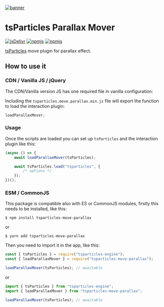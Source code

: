 [![banner](https://particles.js.org/images/banner2.png)](https://particles.js.org)

# tsParticles Parallax Mover

[![jsDelivr](https://data.jsdelivr.com/v1/package/npm/tsparticles-move-parallax/badge)](https://www.jsdelivr.com/package/npm/tsparticles-move-parallax)
[![npmjs](https://badge.fury.io/js/tsparticles-move-parallax.svg)](https://www.npmjs.com/package/tsparticles-move-parallax)
[![npmjs](https://img.shields.io/npm/dt/tsparticles-move-parallax)](https://www.npmjs.com/package/tsparticles-move-parallax)

[tsParticles](https://github.com/matteobruni/tsparticles) move plugin for parallax effect.

## How to use it

### CDN / Vanilla JS / jQuery

The CDN/Vanilla version JS has one required file in vanilla configuration:

Including the `tsparticles.move.parallax.min.js` file will export the function to load the interaction plugin:

```javascript
loadParallaxMover;
```

### Usage

Once the scripts are loaded you can set up `tsParticles` and the interaction plugin like this:

```javascript
(async () => {
    await loadParallaxMover(tsParticles);

    await tsParticles.load("tsparticles", {
        /* options */
    });
})();
```

### ESM / CommonJS

This package is compatible also with ES or CommonJS modules, firstly this needs to be installed, like this:

```shell
$ npm install tsparticles-move-parallax
```

or

```shell
$ yarn add tsparticles-move-parallax
```

Then you need to import it in the app, like this:

```javascript
const { tsParticles } = require("tsparticles-engine");
const { loadParallaxMover } = require("tsparticles-move-parallax");

loadParallaxMover(tsParticles); // awaitable
```

or

```javascript
import { tsParticles } from "tsparticles-engine";
import { loadParallaxMover } from "tsparticles-move-parallax";

loadParallaxMover(tsParticles); // awaitable
```

